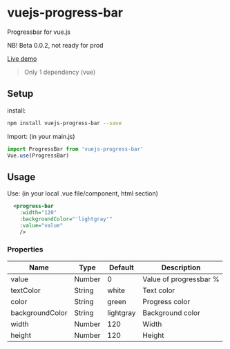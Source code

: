 # vuejs-progress-bar
Progressbar for vue.js

NB! Beta 0.0.2, not ready for prod

[Live demo](http://softwarefun.no/#/progressbar)

> Only 1 dependency (vue)

## Setup
install:
```bash
npm install vuejs-progress-bar --save
```

Import: (in your main.js)
```javascript
import ProgressBar from 'vuejs-progress-bar'
Vue.use(ProgressBar)
```
## Usage
Use: (in your local .vue file/component, html section)

```xml
  <progress-bar
    :width="120"
    :backgroundColor="'lightgray'"
    :value="value"
    />
```

### Properties

| Name      | Type              | Default     | Description                        |
| ---       | ---               | ---         | ---                                |
| value     | Number           | 0      | Value of progressbar %|
| textColor      | String           | white       | Text color |
| color     | String           | green      | Progress color|
| backgroundColor      | String           | lightgray       | Background color |
| width     | Number           | 120      | Width|
| height      | Number           | 120       | Height |

